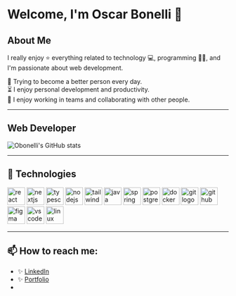 # Welcome, I'm Oscar Bonelli 👋

## About Me
I really enjoy ⭐ everything related to technology 💻, programming 👩‍💻, and I'm passionate about web development.  

🌱 Trying to become a better person every day.  
⏳ I enjoy personal development and productivity.  
💬 I enjoy working in teams and collaborating with other people.  

---

## Web Developer
![Obonelli's GitHub stats](https://github-readme-stats.vercel.app/api?username=obonelli&show_icons=true&theme=radical)

---

## 🚀 Technologies

<div align="left">
  <img src="https://skillicons.dev/icons?i=react" height="40" alt="react logo" />
  <img src="https://skillicons.dev/icons?i=nextjs" height="40" alt="nextjs logo" />
  <img src="https://skillicons.dev/icons?i=ts" height="40" alt="typescript logo" />
  <img src="https://skillicons.dev/icons?i=nodejs" height="40" alt="nodejs logo" />
  <img src="https://skillicons.dev/icons?i=tailwind" height="40" alt="tailwind logo" />
  <img src="https://skillicons.dev/icons?i=java" height="40" alt="java logo" />
  <img src="https://skillicons.dev/icons?i=spring" height="40" alt="spring logo" />
  <img src="https://skillicons.dev/icons?i=postgres" height="40" alt="postgresql logo" />
  <img src="https://skillicons.dev/icons?i=docker" height="40" alt="docker logo" />
  <img src="https://skillicons.dev/icons?i=git" height="40" alt="git logo" />
  <img src="https://skillicons.dev/icons?i=github" height="40" alt="github logo" />
  <img src="https://skillicons.dev/icons?i=figma" height="40" alt="figma logo" />
  <img src="https://skillicons.dev/icons?i=vscode" height="40" alt="vscode logo" />
  <img src="https://skillicons.dev/icons?i=linux" height="40" alt="linux logo" />
</div>

---

## 📫 How to reach me:
- ✨ [LinkedIn](https://www.linkedin.com/in/obonelli/)  
- ✨ [Portfolio](https://obonelli.dev)
- 

